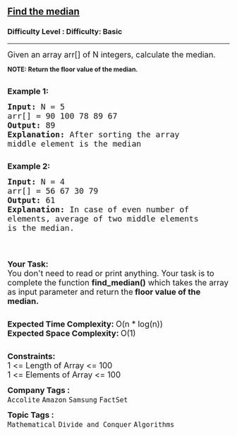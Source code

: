 <h2><a href="https://www.geeksforgeeks.org/problems/find-the-median0527/1">Find the median</a></h2><h3>Difficulty Level : Difficulty: Basic</h3><hr><div class="problems_problem_content__Xm_eO"><p><span style="font-size: 18px;">Given an array arr[] of N integers, calculate the median.</span></p>
<p><strong>NOTE: Return the floor value of the median.</strong><br>&nbsp;</p>
<p><span style="font-size: 18px;"><strong>Example 1:</strong></span></p>
<pre><span style="font-size: 18px;"><strong>Input: </strong>N =<strong> </strong>5
arr[] = 90 100 78 89 67
<strong>Output: </strong>89</span>
<span style="font-size: 18px;"><strong>Explanation: </strong>After sorting the array 
middle element is the median</span> 

</pre>
<p><span style="font-size: 18px;"><strong>Example 2:</strong></span></p>
<pre><span style="font-size: 18px;"><strong>Input: </strong>N =<strong> </strong>4
arr[] = 56 67 30 79
<strong>Output: </strong></span><span style="font-size: 18px;">61</span>
<span style="font-size: 18px;"><strong>Explanation: </strong>In case of even number of 
elements, average of two middle elements 
is the median.</span>

</pre>
<p>&nbsp;</p>
<p><span style="font-size: 18px;"><strong>Your Task:</strong><br>You don't need to read or print anything. Your task is to complete the function&nbsp;<strong>find_median()</strong> which takes the array as input parameter and return the<strong> floor value of the median.</strong></span><br>&nbsp;</p>
<p><span style="font-size: 18px;"><strong>Expected Time Complexity:&nbsp;</strong>O(n * log(n))<br><strong>Expected Space Complexity:&nbsp;</strong>O(1)</span><br>&nbsp;</p>
<p><span style="font-size: 18px;"><strong>Constraints:</strong><br>1 &lt;= Length of Array &lt;= 100<br>1 &lt;= Elements of Array &lt;= 100</span></p></div><p><span style=font-size:18px><strong>Company Tags : </strong><br><code>Accolite</code>&nbsp;<code>Amazon</code>&nbsp;<code>Samsung</code>&nbsp;<code>FactSet</code>&nbsp;<br><p><span style=font-size:18px><strong>Topic Tags : </strong><br><code>Mathematical</code>&nbsp;<code>Divide and Conquer</code>&nbsp;<code>Algorithms</code>&nbsp;